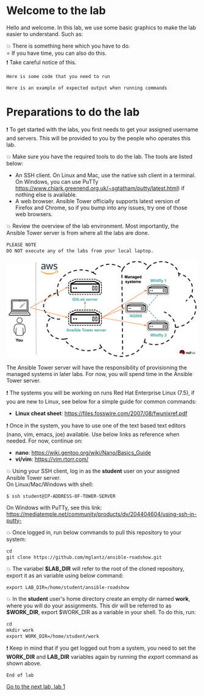 # Welcome to the lab

Hello and welcome. In this lab, we use some basic graphics to make the lab easier to understand. Such as:

:boom: There is something here which you have to do.\
:star: If you have time, you can also do this.\
:exclamation: Take careful notice of this.
```
Here is some code that you need to run
```
```
Here is an example of expected output when running commands
```

# Preparations to do the lab

:exclamation: To get started with the labs, you first needs to get your assigned username and servers. This will be provided to you by the people who operates this lab. 

:boom: Make sure you have the required tools to do the lab. The tools are listed below:
* An SSH client. On Linux and Mac, use the native ssh client in a terminal. On Windows, you can use PuTTy https://www.chiark.greenend.org.uk/~sgtatham/putty/latest.html) if nothing else is available.
* A web browser. Ansible Tower officially supports latest version of Firefox and Chrome, so if you bump into any issues, try one of those web browsers.

:boom: Review the overview of the lab environment. Most importantly, the Ansible Tower server is from where all the labs are done.
```
PLEASE NOTE
DO NOT execute any of the labs from your local laptop.
```

![Overview of lab environment](../../content/images/overview.png)

The Ansible Tower server will have the responsibility of provisioning the managed systems in later labs. For now, you will spend time in the Ansible Tower server.

:exclamation: The systems you will be working on runs Red Hat Enterprise Linux (7.5), if you are new to Linux, see below for a simple guide for common commands: 
* **Linux cheat sheet**: https://files.fosswire.com/2007/08/fwunixref.pdf

:exclamation: Once in the system, you have to use one of the text based text editors (nano, vim, emacs, joe) available.
Use below links as reference when needed. For now, continue on:
* **nano**: https://wiki.gentoo.org/wiki/Nano/Basics_Guide
* **vi/vim**: https://vim.rtorr.com/ 

:boom: Using your SSH client, log in as the **student** user on your assigned Ansible Tower server.\
On Linux/Mac/Windows with shell:
```
$ ssh student@IP-ADDRESS-OF-TOWER-SERVER
```
On Windows with PuTTy, see this link:\
https://mediatemple.net/community/products/dv/204404604/using-ssh-in-putty-

:boom: Once logged in, run below commands to pull this repository to your system:
```
cd
git clone https://github.com/mglantz/ansible-roadshow.git
```
:boom: The variabel **$LAB_DIR** will refer to the root of the cloned repository, export it as an variable using below command:
```
export LAB_DIR=/home/student/ansible-roadshow
```

:boom: In the **student** user's home directory create an empty dir named **work**, where you will do your assignments. This dir will be referred to as **$WORK_DIR**, export $WORK_DIR as a variable in your shell. To do this, run:
```
cd
mkdir work
export WORK_DIR=/home/student/work
```

:exclamation: Keep in mind that if you get logged out from a system, you need to set the **WORK_DIR** and **LAB_DIR** variables again by running the _export_ command as shown above.

```
End of lab
```
[Go to the next lab, lab 1](../lab-1/README.md)
